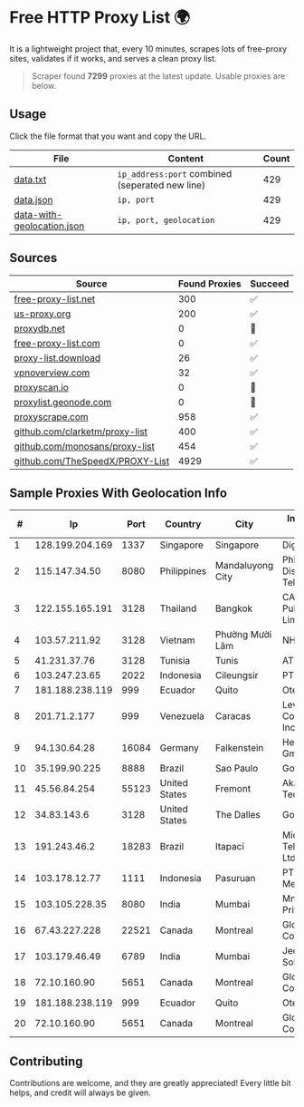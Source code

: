 
# Free HTTP Proxy List 🌍

It is a lightweight project that, every 10 minutes, scrapes lots of free-proxy sites, validates if it works, and serves a clean proxy list.


> Scraper found **7299** proxies at the latest update. Usable proxies are below.

## Usage

Click the file format that you want and copy the URL.


|File|Content|Count|
|----|-------|-----|
|[data.txt](https://raw.githubusercontent.com/themiralay/Proxy-List-World/master/data.txt)|`ip_address:port` combined (seperated new line)|429|
|[data.json](https://raw.githubusercontent.com/themiralay/Proxy-List-World/master/data.json)|`ip, port`|429|
|[data-with-geolocation.json](https://raw.githubusercontent.com/themiralay/Proxy-List-World/master/data-with-geolocation.json)|`ip, port, geolocation`|429|

## Sources

|Source|Found Proxies|Succeed|
|------|-------------|-------|
|[free-proxy-list.net](https://free-proxy-list.net)|300|✅|
|[us-proxy.org](https://www.us-proxy.org)|200|✅|
|[proxydb.net](http://proxydb.net)|0|🚫|
|[free-proxy-list.com](https://free-proxy-list.com/?page=&port=&type%5B%5D=http&type%5B%5D=https&up_time=0&search=Search)|0|✅|
|[proxy-list.download](https://www.proxy-list.download/HTTP)|26|✅|
|[vpnoverview.com](https://vpnoverview.com/privacy/anonymous-browsing/free-proxy-servers)|32|✅|
|[proxyscan.io](https://www.proxyscan.io)|0|🚫|
|[proxylist.geonode.com](https://proxylist.geonode.com/api/proxy-list?limit=300&page=1&sort_by=lastChecked&sort_type=desc&protocols=http,https)|0|🚫|
|[proxyscrape.com](https://api.proxyscrape.com/v2/?request=displayproxies&protocol=http&timeout=10000&country=all&ssl=all&anonymity=all)|958|✅|
|[github.com/clarketm/proxy-list](https://raw.githubusercontent.com/clarketm/proxy-list/master/proxy-list-raw.txt)|400|✅|
|[github.com/monosans/proxy-list](https://raw.githubusercontent.com/monosans/proxy-list/main/proxies/http.txt)|454|✅|
|[github.com/TheSpeedX/PROXY-List](https://raw.githubusercontent.com/TheSpeedX/PROXY-List/master/http.txt)|4929|✅|


## Sample Proxies With Geolocation Info

|#|Ip|Port|Country|City|Internet Service Provider|
|-|--|----|-------|----|-------------------------|
|1|128.199.204.169|1337|Singapore|Singapore|DigitalOcean, LLC|
|2|115.147.34.50|8080|Philippines|Mandaluyong City|Philippine Long Distance Telephone Co.|
|3|122.155.165.191|3128|Thailand|Bangkok|CAT Telecom Public Company Limited|
|4|103.57.211.92|3128|Vietnam|Phường Mười Lăm|NHANHOA|
|5|41.231.37.76|3128|Tunisia|Tunis|ATI - ISP|
|6|103.247.23.65|2022|Indonesia|Cileungsir|PT wifian Solution|
|7|181.188.238.119|999|Ecuador|Quito|Otecel S.A.|
|8|201.71.2.177|999|Venezuela|Caracas|Level 3 Communications, Inc.|
|9|94.130.64.28|16084|Germany|Falkenstein|Hetzner Online GmbH|
|10|35.199.90.225|8888|Brazil|Sao Paulo|Google LLC|
|11|45.56.84.254|55123|United States|Fremont|Akamai Technologies, Inc.|
|12|34.83.143.6|3128|United States|The Dalles|Google LLC|
|13|191.243.46.2|18283|Brazil|Itapaci|Microturbo Telecomunicacoes Ltda-me|
|14|103.178.12.77|1111|Indonesia|Pasuruan|PT Amerta Asa Media|
|15|103.105.228.35|8080|India|Mumbai|Mnk Infoway Private Limited|
|16|67.43.227.228|22521|Canada|Montreal|GloboTech Communications|
|17|103.179.46.49|6789|India|Mumbai|Jeebr Cloud Solution PVT LTD|
|18|72.10.160.90|5651|Canada|Montreal|GloboTech Communications|
|19|181.188.238.119|999|Ecuador|Quito|Otecel S.A.|
|20|72.10.160.90|5651|Canada|Montreal|GloboTech Communications|



## Contributing

Contributions are welcome, and they are greatly appreciated! Every
little bit helps, and credit will always be given.

